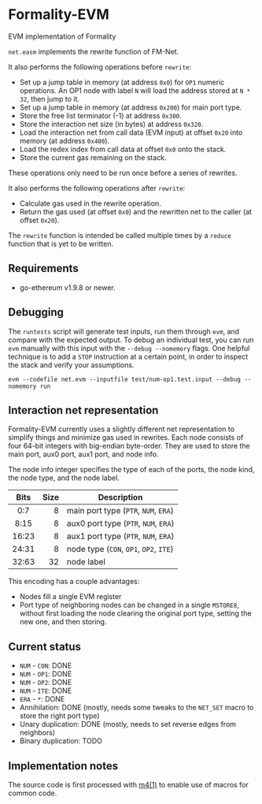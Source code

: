# Formality-EVM

EVM implementation of Formality

`net.easm` implements the rewrite function of FM-Net.

It also performs the following operations before `rewrite`:

- Set up a jump table in memory (at address `0x0`) for `OP1` numeric
  operations. An OP1 node with label `N` will load the address stored at
  `N * 32`, then jump to it.
- Set up a jump table in memory (at address `0x200`) for main port type.
- Store the free list terminator (-1) at address `0x300`.
- Store the interaction net size (in bytes) at address `0x320`.
- Load the interaction net from call data (EVM input) at offset `0x20`
  into memory (at address `0x400`).
- Load the redex index from call data at offset `0x0` onto the stack.
- Store the current gas remaining on the stack.

These operations only need to be run once before a series of rewrites.

It also performs the following operations after `rewrite`:

- Calculate gas used in the rewrite operation.
- Return the gas used (at offset `0x0`) and the rewritten net to
  the caller (at offset `0x20`).

The `rewrite` function is intended be called multiple times by a `reduce`
function that is yet to be written.

## Requirements

- go-ethereum v1.9.8 or newer.

## Debugging

The `runtests` script will generate test inputs, run them through `evm`,
and compare with the expected output. To debug an individual test, you can
run `evm` manually with this input with the `--debug --nomemory`
flags. One helpful technique is to add a `STOP` instruction at a certain
point, in order to inspect the stack and verify your assumptions.

```
evm --codefile net.evm --inputfile test/num-op1.test.input --debug --nomemory run
```

## Interaction net representation

Formality-EVM currently uses a slightly different net representation to
simplify things and minimize gas used in rewrites. Each node consists
of four 64-bit integers with big-endian byte-order. They are used to
store the main port, aux0 port, aux1 port, and node info.

The node info integer specifies the type of each of the ports, the node
kind, the node type, and the node label.

| Bits  | Size | Description                            |
|:-----:|-----:|----------------------------------------|
|  0:7  |    8 | main port type (`PTR`, `NUM`, `ERA`)   |
|  8:15 |    8 | aux0 port type (`PTR`, `NUM`, `ERA`)   |
| 16:23 |    8 | aux1 port type (`PTR`, `NUM`, `ERA`)   |
| 24:31 |    8 | node type (`CON`, `OP1`, `OP2`, `ITE`) |
| 32:63 |   32 | node label                             |

This encoding has a couple advantages:

- Nodes fill a single EVM register
- Port type of neighboring nodes can be changed in a single `MSTORE8`,
  without first loading the node clearing the original port type,
  setting the new one, and then storing.

## Current status

- `NUM` - `CON`: DONE
- `NUM` - `OP1`: DONE
- `NUM` - `OP2`: DONE
- `NUM` - `ITE`: DONE
- `ERA` - ` * `: DONE
- Annihilation: DONE (mostly, needs some tweaks to the `NET_SET` macro to store the right port type)
- Unary duplication: DONE (mostly, needs to set reverse edges from neighbors)
- Binary duplication: TODO

## Implementation notes

The source code is first processed with [m4(1)] to enable use of macros
for common code.

[m4(1)]: https://pubs.opengroup.org/onlinepubs/9699919799/utilities/m4.html
